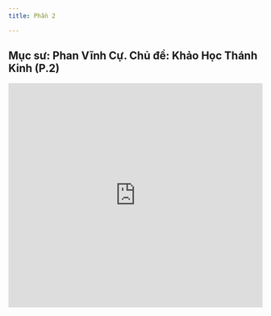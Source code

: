 ```yaml
---
title: Phần 2

---
```

## Mục sư: Phan Vĩnh Cự. Chủ đề: Khảo Học Thánh Kinh (P.2)

<iframe width="100%" height="444" src="https://www.youtube.com/embed/8LzT61jFrZ8?si=3ttLxdAgDU-YP-7V" title="YouTube video player" frameborder="0" allow="accelerometer; autoplay; clipboard-write; encrypted-media; gyroscope; picture-in-picture; web-share" allowfullscreen></iframe>
